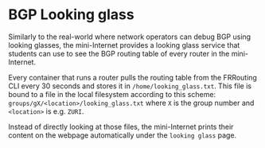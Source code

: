 # BGP Looking glass

Similarly to the real-world where network operators can debug BGP using looking glasses, 
the mini-Internet provides a looking glass service that students can use to see the BGP routing table of every router in the mini-Internet.

Every container that runs a router pulls the routing table from the FRRouting CLI every 30 seconds and stores it in `/home/looking_glass.txt`. This file is bound to a file in the local filesystem according to this scheme: `groups/gX/<location>/looking_glass.txt` where `X` is the group number and `<location>` is e.g. `ZURI`.

Instead of directly looking at those files, the mini-Internet prints their content on the webpage automatically under the `looking glass` page.
